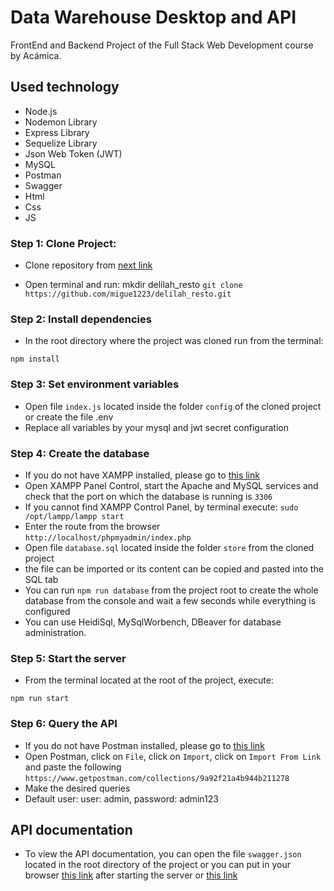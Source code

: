 # Data Warehouse Desktop and API

FrontEnd and Backend Project of the Full Stack Web Development course by Acámica.

## Used technology

- Node.js
- Nodemon Library
- Express Library
- Sequelize Library
- Json Web Token (JWT)
- MySQL
- Postman
- Swagger
- Html
- Css
- JS

### Step 1: Clone Project:

- Clone repository from [next link](https://github.com/migue1223/delilah_resto.git)

- Open terminal and run:
mkdir delilah_resto
`git clone https://github.com/migue1223/delilah_resto.git`

### Step 2: Install dependencies

- In the root directory where the project was cloned run from the terminal:

`npm install`

### Step 3: Set environment variables

- Open file `index.js` located inside the folder `config` of the cloned project or create the file .env
- Replace all variables by your mysql and jwt secret configuration

### Step 4: Create the database

- If you do not have XAMPP installed, please go to [this link](https://www.apachefriends.org/es/index.html)
- Open XAMPP Panel Control, start the Apache and MySQL services and check that the port on which the database is running is `3306`
- If you cannot find XAMPP Control Panel, by terminal execute:
  `sudo /opt/lampp/lampp start`
- Enter the route from the browser `http://localhost/phpmyadmin/index.php`
- Open file `database.sql` located inside the folder `store` from the cloned project
- the file can be imported or its content can be copied and pasted into the SQL tab
- You can run `npm run database` from the project root to create the whole database from the console and wait a few seconds while everything is configured
- You can use HeidiSql, MySqlWorbench, DBeaver for database administration.

### Step 5: Start the server

- From the terminal located at the root of the project, execute:

`npm run start`

### Step 6: Query the API

- If you do not have Postman installed, please go to [this link](https://www.postman.com/downloads/)
- Open Postman, click on `File`, click on `Import`, click on `Import From Link` and paste the following `https://www.getpostman.com/collections/9a92f21a4b944b211278`
- Make the desired queries
- Default user: user: admin, password: admin123

## API documentation

- To view the API documentation, you can open the file `swagger.json` located in the root directory of the project or you can put in your browser [this link](http://localhost:3000/api-docs) after starting the server or [this link](https://app.swaggerhub.com/apis/migue1223/delilah-resto/1.0.0)
